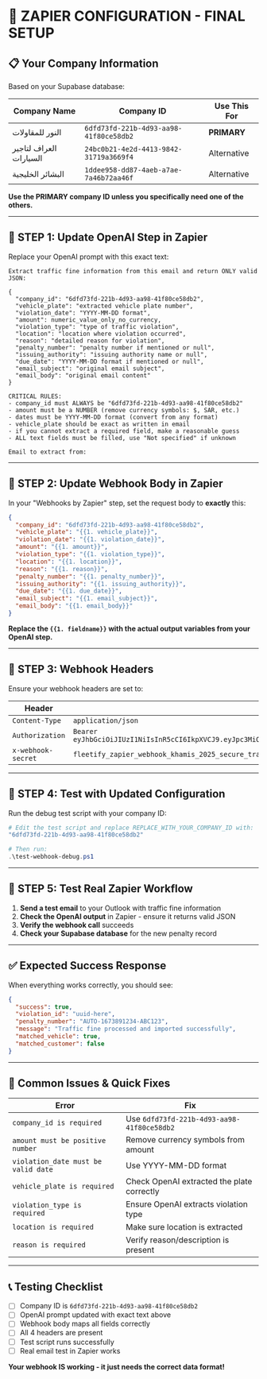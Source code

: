 # 🎯 ZAPIER CONFIGURATION - FINAL SETUP

## 📋 Your Company Information
Based on your Supabase database:

| Company Name | Company ID | Use This For |
|-------------|------------|--------------|
| النور للمقاولات | `6dfd73fd-221b-4d93-aa98-41f80ce58db2` | **PRIMARY** |
| العراف لتاجير السيارات | `24bc0b21-4e2d-4413-9842-31719a3669f4` | Alternative |
| البشائر الخليجية | `1ddee958-dd87-4aeb-a7ae-7a46b72aa46f` | Alternative |

**Use the PRIMARY company ID unless you specifically need one of the others.**

---

## 🔧 STEP 1: Update OpenAI Step in Zapier

Replace your OpenAI prompt with this exact text:

```
Extract traffic fine information from this email and return ONLY valid JSON:

{
  "company_id": "6dfd73fd-221b-4d93-aa98-41f80ce58db2",
  "vehicle_plate": "extracted vehicle plate number",
  "violation_date": "YYYY-MM-DD format",
  "amount": numeric_value_only_no_currency,
  "violation_type": "type of traffic violation",
  "location": "location where violation occurred",
  "reason": "detailed reason for violation",
  "penalty_number": "penalty number if mentioned or null",
  "issuing_authority": "issuing authority name or null",
  "due_date": "YYYY-MM-DD format if mentioned or null",
  "email_subject": "original email subject",
  "email_body": "original email content"
}

CRITICAL RULES:
- company_id must ALWAYS be "6dfd73fd-221b-4d93-aa98-41f80ce58db2"
- amount must be a NUMBER (remove currency symbols: $, SAR, etc.)
- dates must be YYYY-MM-DD format (convert from any format)
- vehicle_plate should be exact as written in email
- if you cannot extract a required field, make a reasonable guess
- ALL text fields must be filled, use "Not specified" if unknown

Email to extract from:
```

---

## 🔧 STEP 2: Update Webhook Body in Zapier

In your "Webhooks by Zapier" step, set the request body to **exactly** this:

```json
{
  "company_id": "6dfd73fd-221b-4d93-aa98-41f80ce58db2",
  "vehicle_plate": "{{1. vehicle_plate}}",
  "violation_date": "{{1. violation_date}}",
  "amount": "{{1. amount}}",
  "violation_type": "{{1. violation_type}}",
  "location": "{{1. location}}",
  "reason": "{{1. reason}}",
  "penalty_number": "{{1. penalty_number}}",
  "issuing_authority": "{{1. issuing_authority}}",
  "due_date": "{{1. due_date}}",
  "email_subject": "{{1. email_subject}}",
  "email_body": "{{1. email_body}}"
}
```

**Replace the `{{1. fieldname}}` with the actual output variables from your OpenAI step.**

---

## 🔧 STEP 3: Webhook Headers

Ensure your webhook headers are set to:

| Header | Value |
|--------|-------|
| `Content-Type` | `application/json` |
| `Authorization` | `Bearer eyJhbGciOiJIUzI1NiIsInR5cCI6IkpXVCJ9.eyJpc3MiOiJzdXBhYmFzZSIsInJlZiI6InF3aHVubGlvaGxra2FoYnNwZml1Iiwicm9sZSI6ImFub24iLCJpYXQiOjE3NTM0MTMwODYsImV4cCI6MjA2ODk4OTA4Nn0.x5o6IpzWcYo7a6jRq2J8V0hKyNeRKZCEQIuXTPADQqs` |
| `x-webhook-secret` | `fleetify_zapier_webhook_khamis_2025_secure_traffic_fines_integration_v1` |

---

## 🧪 STEP 4: Test with Updated Configuration

Run the debug test script with your company ID:

```powershell
# Edit the test script and replace REPLACE_WITH_YOUR_COMPANY_ID with:
"6dfd73fd-221b-4d93-aa98-41f80ce58db2"

# Then run:
.\test-webhook-debug.ps1
```

---

## 🎯 STEP 5: Test Real Zapier Workflow

1. **Send a test email** to your Outlook with traffic fine information
2. **Check the OpenAI output** in Zapier - ensure it returns valid JSON
3. **Verify the webhook call** succeeds
4. **Check your Supabase database** for the new penalty record

---

## ✅ Expected Success Response

When everything works correctly, you should see:

```json
{
  "success": true,
  "violation_id": "uuid-here",
  "penalty_number": "AUTO-1673891234-ABC123",
  "message": "Traffic fine processed and imported successfully",
  "matched_vehicle": true,
  "matched_customer": false
}
```

---

## 🚨 Common Issues & Quick Fixes

| Error | Fix |
|-------|-----|
| `company_id is required` | Use `6dfd73fd-221b-4d93-aa98-41f80ce58db2` |
| `amount must be positive number` | Remove currency symbols from amount |
| `violation_date must be valid date` | Use YYYY-MM-DD format |
| `vehicle_plate is required` | Check OpenAI extracted the plate correctly |
| `violation_type is required` | Ensure OpenAI extracts violation type |
| `location is required` | Make sure location is extracted |
| `reason is required` | Verify reason/description is present |

---

## 📞 Testing Checklist

- [ ] Company ID is `6dfd73fd-221b-4d93-aa98-41f80ce58db2`
- [ ] OpenAI prompt updated with exact text above
- [ ] Webhook body maps all fields correctly
- [ ] All 4 headers are present
- [ ] Test script runs successfully
- [ ] Real email test in Zapier works

**Your webhook IS working - it just needs the correct data format!**